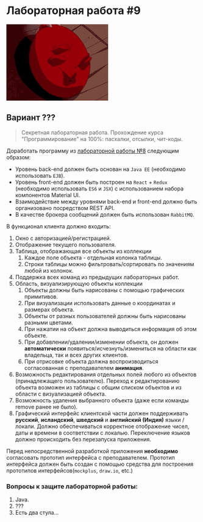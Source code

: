 # Лабораторная работа #9

<img alt="Behelit scream" src="https://github.com/maxbarsukov/itmo/blob/master/.docs/behelit-scream.gif" height="200">

## Вариант ???

> Секретная лабораторная работа. Прохождение курса "Программирование" на 100%: пасхалки, отсылки, чит-коды.

Доработать программу из [лабораторной работы №8](../lab8) следующим образом:

- Уровень back-end должен быть основан на `Java EE` (необходимо использовать `EJB`).
- Уровень front-end должен быть построен на `React` + `Redux` (необходимо использовать `ES6` и `JSX`) с использованием набора компонентов Material UI.
- Взаимодействие между уровнями back-end и front-end должно быть организовано посредством REST API.
- В качестве брокера сообщений должен быть использован `RabbitMQ`.

В функционал клиента должно входить:

1. Окно с авторизацией/регистрацией.
2. Отображение текущего пользователя.
3. Таблица, отображающая все объекты из коллекции
    1. Каждое поле объекта - отдельная колонка таблицы.
    2. Строки таблицы можно фильтровать/сортировать по значениям любой из колонок.
4. Поддержка всех команд из предыдущих лабораторных работ.
5. Область, визуализирующую объекты коллекции
   1. Объекты должны быть нарисованы с помощью графических примитивов.
   2. При визуализации использовать данные о координатах и размерах объекта.
   3. Объекты от разных пользователей должны быть нарисованы разными цветами.
   4. При нажатии на объект должна выводиться информация об этом объекте.
   5. При добавлении/удалении/изменении объекта, он должен **автоматически** появиться/исчезнуть/измениться на области как владельца, так и всех других клиентов.
   6. При отрисовке объекта должна воспроизводиться согласованная с преподавателем **анимация**.
6. Возможность редактирования отдельных полей любого из объектов (принадлежащего пользователю). Переход к редактированию объекта возможен из таблицы с общим списком объектов и из области с визуализацией объекта.
7. Возможность удаления выбранного объекта (даже если команды remove ранее не было).
8. Графический интерфейс клиентской части должен поддерживать **русский**, **исландский**, **шведский** и **английский (Индия)** языки / локали. Должно обеспечиваться корректное отображение чисел, даты и времени в соответствии с локалью. Переключение языков должно происходить без перезапуска приложения.

Перед непосредственной разработкой приложения **необходимо** согласовать прототип интерфейса с преподавателем. Прототип интерфейса должен быть создан с помощью средства для построения прототипов интерфейсов(`mockplus`, `draw.io`, etc.)

### Вопросы к защите лабораторной работы:

1. Java.
2. ???
3. Есть два стула...
